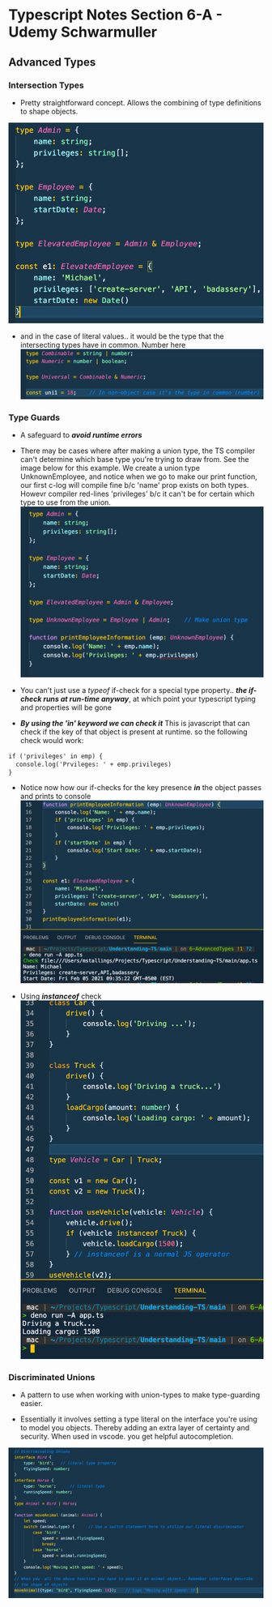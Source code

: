 # Typescript Notes Section 6-A - Udemy Schwarmuller

## Advanced Types

### Intersection Types

- Pretty straightforward concept. Allows the combining of type definitions to shape objects.

![TYPEINTERSECT](./typeInt_ts.png)

- and in the case of literal values.. it would be the type that the intersecting types have in common. Number here
  ![TYPEINT2](./typeInt2_ts.png)

### Type Guards

- A safeguard to **_avoid runtime errors_**

- There may be cases where after making a union type, the TS compiler can't determine which base type you're trying to draw from. See the image below for this example. We create a union type UnknownEmployee, and notice when we go to make our print function, our first c-log will compile fine b/c 'name' prop exists on both types. Howevr compiler red-lines 'privileges' b/c it can't be for certain which type to use from the union.
  ![TG1](./tg1_ts.png)

- You can't just use a _typeof_ if-check for a special type property.. **_the if-check runs at run-time anyway_**, at which point your typescript typing and properties will be gone

- **_By using the 'in' keyword we can check it_** This is javascript that can check if the key of that object is present at runtime. so the following check would work:

```
if ('privileges' in emp) {
  console.log('Prvileges: ' + emp.privileges)
}
```

- Notice now how our if-checks for the key presence **_in_** the object passes and prints to console
  ![TG2](./tg2_ts.png)

- Using **_instanceof_** check
  ![TG3](./tg3_ts.png)

### Discriminated Unions

- A pattern to use when working with union-types to make type-guarding easier.

- Essentially it involves setting a type literal on the interface you're using to model you objects. Thereby adding an extra layer of certainty and security. When used in vscode. you get helpful autocompletion.

![DISCUNION](./discUnion_ts.png)
